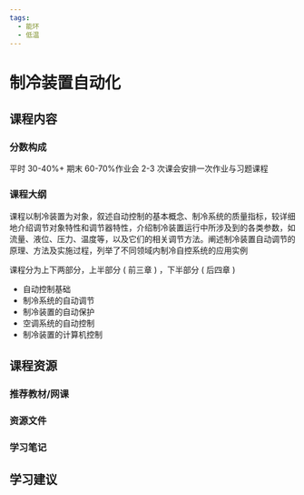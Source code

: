 ```yaml
---
tags:
  - 能环
  - 低温
---
```


# 制冷装置自动化

## 课程内容

### 分数构成

平时 30-40%+ 期末 60-70%作业会 2-3 次课会安排一次作业与习题课程

### 课程大纲

课程以制冷装置为对象，叙述自动控制的基本概念、制冷系统的质量指标，较详细地介绍调节对象特性和调节器特性，介绍制冷装置运行中所涉及到的各类参数，如流量、液位、压力、温度等，以及它们的相关调节方法。阐述制冷装置自动调节的原理、方法及实施过程，列举了不同领域内制冷自控系统的应用实例

课程分为上下两部分，上半部分 ( 前三章 ) ，下半部分 ( 后四章 )

- 自动控制基础
- 制冷系统的自动调节
- 制冷装置的自动保护
- 空调系统的自动控制
- 制冷装置的计算机控制


## 课程资源

### 推荐教材/网课

### 资源文件

### 学习笔记

## 学习建议








